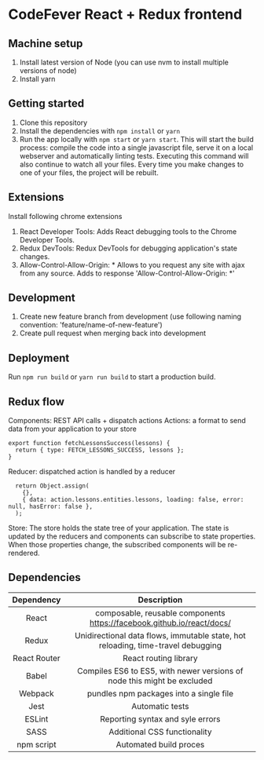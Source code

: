 # CodeFever React + Redux frontend
## Machine setup
1. Install latest version of Node (you can use nvm to install multiple versions of node)
2. Install yarn

## Getting started
1. Clone this repository
2. Install the dependencies with `npm install` or `yarn`
3. Run the app locally with `npm start` or `yarn start`. This will start the build process: compile the code into a single javascript file, serve it on a local webserver and automatically linting tests. Executing this command will also continue to watch all your files. Every time you make changes to one of your files, the project will be rebuilt.

## Extensions
Install following chrome extensions
1. React Developer Tools: Adds React debugging tools to the Chrome Developer Tools.
2. Redux DevTools: Redux DevTools for debugging application's state changes.
3. Allow-Control-Allow-Origin: * Allows to you request any site with ajax from any source. Adds to response 'Allow-Control-Allow-Origin: \*'

## Development
1. Create new feature branch from development (use following naming convention: 'feature/name-of-new-feature')
2. Create pull request when merging back into development

## Deployment
Run `npm run build` or `yarn run build` to start a production build. 

## Redux flow
Components: REST API calls + dispatch actions 
Actions: a format to send data from your application to your store

```
export function fetchLessonsSuccess(lessons) {
  return { type: FETCH_LESSONS_SUCCESS, lessons };
}
```
Reducer: dispatched action is handled by a reducer
```case FETCH_LESSONS_SUCCESS:
  return Object.assign(
    {},
    { data: action.lessons.entities.lessons, loading: false, error: null, hasError: false },
  );
```
Store: The store holds the state tree of your application. The state is updated by the reducers and components can subscribe to state properties. When those properties change, the subscribed components will be re-rendered.

 
## Dependencies
**Dependency**|**Description**
:-----:|:-----:
React|composable, reusable components https://facebook.github.io/react/docs/
Redux|Unidirectional data flows, immutable state, hot reloading, time-travel debugging
React Router|React routing library
Babel|Compiles ES6 to ES5, with newer versions of node this might be excluded
Webpack|pundles npm packages into a single file
Jest|Automatic tests
ESLint|Reporting syntax and syle errors
SASS|Additional CSS functionality
npm script|Automated build proces

